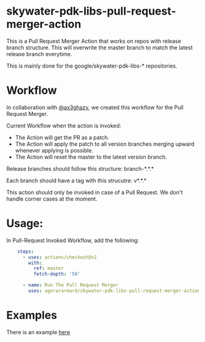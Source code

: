 # skywater-pdk-libs-pull-request-merger-action
This is a Pull Request Merger Action that works on repos with release branch structure. This will overwrite the master branch to match the latest release branch everytime.

This is mainly done for the google/skywater-pdk-libs-\* repositories.

# Workflow
In collaboration with [@ax3ghazy](https://github.com/ax3ghazy), we created this workflow for the Pull Request Merger.

Current Workflow when the action is invoked:
- The Action will get the PR as a patch.
- The Action will apply the patch to all version branches merging upward whenever applying is possible.
- The Action will reset the master to the latest version branch.


Release branches should follow this structure: branch-\*.\*.\*

Each branch should have a tag with this strucutre: v\*.\*.\*

This action should only be invoked in case of a Pull Request. We don't handle corner cases at the moment.

# Usage:

In Pull-Request Invoked Workflow, add the following:


```yml
    steps:
      - uses: actions/checkout@v2
        with:
          ref: master
          fetch-depth: '50'

      - name: Run The Pull Request Merger
        uses: agorararmard/skywater-pdk-libs-pull-request-merger-action@master
```

# Examples

There is an example [here](examples/pull_request_merger.yml)
